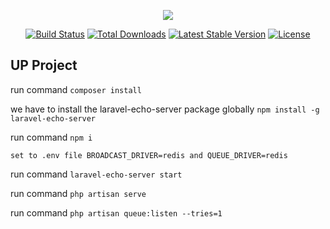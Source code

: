 <p align="center"><img src="https://laravel.com/assets/img/components/logo-laravel.svg"></p>

<p align="center">
<a href="https://travis-ci.org/laravel/framework"><img src="https://travis-ci.org/laravel/framework.svg" alt="Build Status"></a>
<a href="https://packagist.org/packages/laravel/framework"><img src="https://poser.pugx.org/laravel/framework/d/total.svg" alt="Total Downloads"></a>
<a href="https://packagist.org/packages/laravel/framework"><img src="https://poser.pugx.org/laravel/framework/v/stable.svg" alt="Latest Stable Version"></a>
<a href="https://packagist.org/packages/laravel/framework"><img src="https://poser.pugx.org/laravel/framework/license.svg" alt="License"></a>
</p>

## UP Project

 run command `composer install`
 
 we have to install the laravel-echo-server package globally `npm install -g laravel-echo-server`
 
 run command `npm i`
 
 `set to .env file BROADCAST_DRIVER=redis and QUEUE_DRIVER=redis`
 
 run command `laravel-echo-server start`
 
 run command `php artisan serve`
 
 run command `php artisan queue:listen --tries=1`

